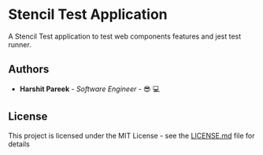 # Stencil Test Application 

A Stencil Test application to test web components features and jest test runner.

## Authors

* **Harshit Pareek** - *Software Engineer* - :sunglasses: :computer:

## License

This project is licensed under the MIT License - see the [LICENSE.md](LICENSE.md) file for details